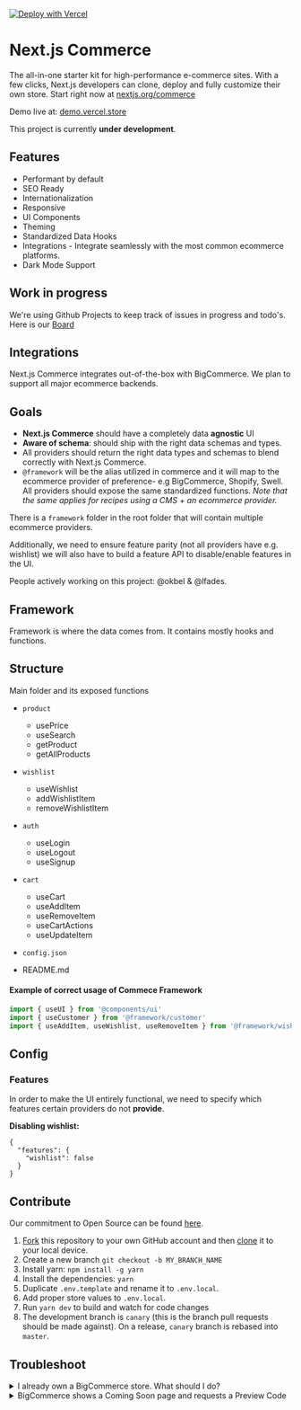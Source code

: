 [![Deploy with Vercel](https://vercel.com/button)](https://vercel.com/new/git/external?repository-url=https%3A%2F%2Fgithub.com%2Fvercel%2Fcommerce&project-name=commerce&repo-name=commerce&demo-title=Next.js%20Commerce&demo-description=An%20all-in-one%20starter%20kit%20for%20high-performance%20e-commerce%20sites.&demo-url=https%3A%2F%2Fdemo.vercel.store&demo-image=https%3A%2F%2Fbigcommerce-demo-asset-ksvtgfvnd.vercel.app%2Fbigcommerce.png&integration-ids=oac_MuWZiE4jtmQ2ejZQaQ7ncuDT)

# Next.js Commerce

The all-in-one starter kit for high-performance e-commerce sites. With a few clicks, Next.js developers can clone, deploy and fully customize their own store.
Start right now at [nextjs.org/commerce](https://nextjs.org/commerce)

Demo live at: [demo.vercel.store](https://demo.vercel.store/)

This project is currently <b>under development</b>.

## Features

- Performant by default
- SEO Ready
- Internationalization
- Responsive
- UI Components
- Theming
- Standardized Data Hooks
- Integrations - Integrate seamlessly with the most common ecommerce platforms.
- Dark Mode Support

## Work in progress

We're using Github Projects to keep track of issues in progress and todo's. Here is our [Board](https://github.com/vercel/commerce/projects/1)

## Integrations

Next.js Commerce integrates out-of-the-box with BigCommerce. We plan to support all major ecommerce backends.

## Goals

- **Next.js Commerce** should have a completely data **agnostic** UI
- **Aware of schema**: should ship with the right data schemas and types.
- All providers should return the right data types and schemas to blend correctly with Next.js Commerce.
- `@framework` will be the alias utilized in commerce and it will map to the ecommerce provider of preference- e.g BigCommerce, Shopify, Swell. All providers should expose the same standardized functions. _Note that the same applies for recipes using a CMS + an ecommerce provider._

There is a `framework` folder in the root folder that will contain multiple ecommerce providers.

Additionally, we need to ensure feature parity (not all providers have e.g. wishlist) we will also have to build a feature API to disable/enable features in the UI.

People actively working on this project: @okbel & @lfades.

## Framework

Framework is where the data comes from. It contains mostly hooks and functions.

## Structure

Main folder and its exposed functions

- `product`
  - usePrice
  - useSearch
  - getProduct
  - getAllProducts
- `wishlist`
  - useWishlist
  - addWishlistItem
  - removeWishlistItem
- `auth`
  - useLogin
  - useLogout
  - useSignup
- `cart`

  - useCart
  - useAddItem
  - useRemoveItem
  - useCartActions
  - useUpdateItem

- `config.json`
- README.md

#### Example of correct usage of Commece Framework

```js
import { useUI } from '@components/ui'
import { useCustomer } from '@framework/customer'
import { useAddItem, useWishlist, useRemoveItem } from '@framework/wishlist'
```

## Config

### Features

In order to make the UI entirely functional, we need to specify which features certain providers do not **provide**.

**Disabling wishlist:**

```
{
  "features": {
    "wishlist": false
  }
}
```

## Contribute

Our commitment to Open Source can be found [here](https://vercel.com/oss).

1. [Fork](https://help.github.com/articles/fork-a-repo/) this repository to your own GitHub account and then [clone](https://help.github.com/articles/cloning-a-repository/) it to your local device.
2. Create a new branch `git checkout -b MY_BRANCH_NAME`
3. Install yarn: `npm install -g yarn`
4. Install the dependencies: `yarn`
5. Duplicate `.env.template` and rename it to `.env.local`.
6. Add proper store values to `.env.local`.
7. Run `yarn dev` to build and watch for code changes
8. The development branch is `canary` (this is the branch pull requests should be made against).
   On a release, `canary` branch is rebased into `master`.

## Troubleshoot

<details>
<summary>I already own a BigCommerce store. What should I do?</summary>
<br>
First thing you do is: <b>set your environment variables</b>
<br>
<br>
.env.local

```sh
BIGCOMMERCE_STOREFRONT_API_URL=<>
BIGCOMMERCE_STOREFRONT_API_TOKEN=<>
BIGCOMMERCE_STORE_API_URL=<>
BIGCOMMERCE_STORE_API_TOKEN=<>
BIGCOMMERCE_STORE_API_CLIENT_ID=<>
```

If your project was started with a "Deploy with Vercel" button, you can use Vercel's CLI to retrieve these credentials.

1. Install Vercel CLI: `npm i -g vercel`
2. Link local instance with Vercel and Github accounts (creates .vercel file): `vercel link`
3. Download your environment variables: `vercel env pull .env.local`

Next, you're free to customize the starter. More updates coming soon. Stay tuned.

</details>

<details>
<summary>BigCommerce shows a Coming Soon page and requests a Preview Code</summary>
<br>
After Email confirmation, Checkout should be manually enabled through BigCommerce platform. Look for "Review & test your store" section through BigCommerce's dashboard.
<br>
<br>
BigCommerce team has been notified and they plan to add more detailed about this subject.
</details>
